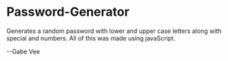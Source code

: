 # Password-Generator

Generates a random password with lower and upper case letters along with special and numbers. All of this was made using javaScript.

--Gabe Vee
